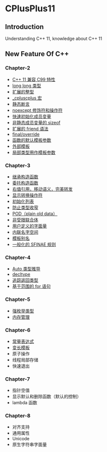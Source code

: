 # CPlusPlus11

## Introduction
Understanding C++ 11, knowledge about C++ 11

## New Feature Of C++

### Chapter-2
+ [C++ 11 兼容 C99 特性](./Chapter-2/2-1-Compatible%20Feature%20with%20C99.md)
+ [long long 类型](./Chapter-2/2-2-long%20long.md)
+ [扩展的整型](./Chapter-2/2-3-Extended%20int.md)
+ [_cpluscplus 宏](./Chapter-2/2-4-__cpluscplus.md)
+ [静态断言](./Chapter-2/2-5-static_assert.md)
+ [noexcept 修饰符和操作符](./Chapter-2/2-6-noexcept.md)
+ [快速初始化成员变量](./Chapter-2/2-7-Initialization.md)
+ [非静态成员变量的 sizeof](./Chapter-2/2-8-sizeof.md)
+ [扩展的 friend 语法](./Chapter-2/2-9-friend-extend.md)
+ [final/override](./Chapter-2/2-10-final-override.md)
+ [函数的默认模板参数](./Chapter-2/2-11-Default%20template%20parameter.md)
+ [外部模板](./Chapter-2/2-12-External%20template.md)
+ [局部类型用作模板参数](./Chapter-2/2-13-Template%20Parameters.md)

### Chapter-3
+ [继承构造函数](./Chapter-3/3-1-Inherit%20constructor.md)
+ [委托构造函数](./Chapter-3/3-2-delegating%20constructor.md)
+ [右值引用，移动语义，完美转发](./Chapter-3/3-3-Rvalue%20reference.md)
+ [显示转换操作符](./Chapter-3/3-4-Explict%20Conversion%20opeartions.md)
+ [初始化列表](./Chapter-3/3-5-Initializer%20list.md)
+ [防止类型收窄](./Chapter-3/3-6-Preventing%20narrowing.md)
+ [POD（plain old data）](./Chapter-3/3-7-POD%20Type.md)
+ [非受限联合体](./Chapter-3/3-8-Unrestricted%20union.md)
+ [用户定义的字面量](./Chapter-3/3-9-user-defined%20literals.md)
+ [内联名字空间](./Chapter-3/3-10-Inline%20namespace.md)
+ [模板别名](./Chapter-3/3-11-template%20alias.md)
+ [一般化的 SFINAE 规则](./Chapter-3/3-12-Generalized%20SFINAE%20rules.md)

### Chapter-4
+ [Auto 类型推导](./Chapter-4/4-2-Auto.md)
+ [decltype](./Chapter-4/4-3-Decltype.md) 
+ [追踪返回类型](./Chapter-4/4-4-Trailing%20return%20type.md)
+ [基于范围的 for 语句](./Chapter-4/4-5-range-based%20for%20statement.md)

### Chapter-5
+ [强枚举类型](./Chapter-5/5-1-Enum%20class.md)
+ [内存管理](./Chapter-5/5-2-Memory%20Management.md)

### Chapter-6
+ [常量表达式](./Chapter-6/6-1-constexpr.md)
+ [变长模板](./Chapter-6/6-2-variadic%20templates.md)
+ 原子操作
+ 线程局部存储
+ 快速退出

### Chapter-7
+ 指针空值
+ 显示默认和删除函数（默认的控制）
+ lambda 函数

### Chapter-8
+ 对齐支持
+ 通用属性
+ Unicode
+ 原生字符串字面量
